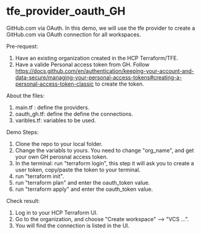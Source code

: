 # tfe_provider_oauth_GH
GitHub.com via OAuth. 
In this demo, we will use the tfe provider to create a GitHub.com via OAuth connection for all workspaces. 

Pre-request: 
1. Have an existing organization created in the HCP Terraform/TFE. 
2. Have a valide Personal access token from GH. Follow https://docs.github.com/en/authentication/keeping-your-account-and-data-secure/managing-your-personal-access-tokens#creating-a-personal-access-token-classic to create the token.

About the files: 
1. main.tf : define the providers. 
2. oauth_gh.tf: define the define the connections.
3. varibles.tf: variables to be used. 


Demo Steps: 
1. Clone the repo to your local folder.
2. Change the variabls to yours. You need to change "org_name", and get your own GH perosnal access token.
3. In the terminal: run "terraform login", this step it will ask you to create a user token, copy/paste the token to your terminal. 
4. run "terraform init".
5. run "terraform plan" and enter the oauth_token value.
6. run "terraform apply" and enter the oauth_token value.

Check result:
1. Log in to your HCP Terraform UI.
2. Go to the organization, and choose "Create workspace" --> "VCS ...".
3. You will find the connection is listed in the UI. 



